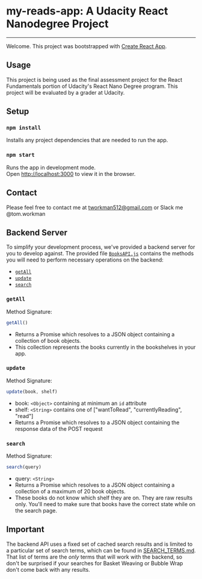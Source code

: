# my-reads-app: A Udacity React Nanodegree Project
---

Welcome. This project was bootstrapped with [Create React App](https://github.com/facebookincubator/create-react-app).

Usage
---

This project is being used as the final assessment project for the React Fundamentals portion of Udacity's React Nano Degree program. This project will be evaluated by a grader at Udacity.

Setup
---

### `npm install`

Installs any project dependencies that are needed to run the app.

### `npm start`

Runs the app in development mode.<br>
Open [http://localhost:3000](http://localhost:3000) to view it in the browser.

Contact
---

Please feel free to contact me at tworkman512@gmail.com
or Slack me @tom.workman

<!-- App Preview
--- -->

<!-- ![My Reads Image](src/app-preview.png) -->


## Backend Server

To simplify your development process, we've provided a backend server for you to develop against. The provided file [`BooksAPI.js`](src/BooksAPI.js) contains the methods you will need to perform necessary operations on the backend:

* [`getAll`](#getall)
* [`update`](#update)
* [`search`](#search)

### `getAll`

Method Signature:

```js
getAll()
```

* Returns a Promise which resolves to a JSON object containing a collection of book objects.
* This collection represents the books currently in the bookshelves in your app.

### `update`

Method Signature:

```js
update(book, shelf)
```

* book: `<Object>` containing at minimum an `id` attribute
* shelf: `<String>` contains one of ["wantToRead", "currentlyReading", "read"]  
* Returns a Promise which resolves to a JSON object containing the response data of the POST request

### `search`

Method Signature:

```js
search(query)
```

* query: `<String>`
* Returns a Promise which resolves to a JSON object containing a collection of a maximum of 20 book objects.
* These books do not know which shelf they are on. They are raw results only. You'll need to make sure that books have the correct state while on the search page.

## Important
The backend API uses a fixed set of cached search results and is limited to a particular set of search terms, which can be found in [SEARCH_TERMS.md](SEARCH_TERMS.md). That list of terms are the _only_ terms that will work with the backend, so don't be surprised if your searches for Basket Weaving or Bubble Wrap don't come back with any results.
